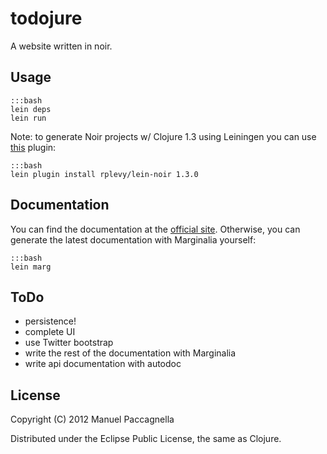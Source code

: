 # todojure

A website written in noir. 

## Usage

    :::bash
    lein deps
    lein run

Note: to generate Noir projects w/ Clojure 1.3 using Leiningen you can use [this](http://clojars.org/rplevy/lein-noir) plugin:

    :::bash
    lein plugin install rplevy/lein-noir 1.3.0

## Documentation
You can find the documentation at the [official site](http://manuelp.bitbucket.org/todojure.html). Otherwise, you can generate the latest documentation with Marginalia yourself:

    :::bash
    lein marg    

## ToDo
- persistence!
- complete UI
- use Twitter bootstrap
- write the rest of the documentation with Marginalia
- write api documentation with autodoc

## License

Copyright (C) 2012 Manuel Paccagnella

Distributed under the Eclipse Public License, the same as Clojure.
